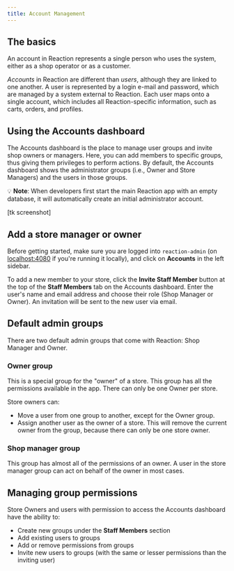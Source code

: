 ```yaml
---
title: Account Management
---
```


## The basics

An account in Reaction represents a single person who uses the system, either as a shop operator or as a customer.  

*Accounts* in Reaction are different than *users*, although they are linked to one another. A user is represented by a login e-mail and password, which are managed by a system external to Reaction. Each user maps onto a single account, which includes all Reaction-specific information, such as carts, orders, and profiles.

## Using the Accounts dashboard

The Accounts dashboard is the place to manage user groups and invite shop owners or managers. Here, you can add members to specific groups, thus giving them privileges to perform actions. By default, the Accounts dashboard shows the administrator groups (i.e., Owner and Store Managers) and the users in those groups.

💡 **Note**: When developers first start the main Reaction app with an empty database, it will automatically create an initial administrator account.

[tk screenshot]

## Add a store manager or owner

Before getting started, make sure you are logged into `reaction-admin` (on [localhost:4080](http://localhost:4080) if you're running it locally), and click on **Accounts** in the left sidebar.

To add a new member to your store, click the **Invite Staff Member** button at the top of the **Staff Members** tab on the Accounts dashboard. Enter the user's name and email address and choose their role (Shop Manager or Owner). An invitation will be sent to the new user via email.

## Default admin groups

There are two default admin groups that come with Reaction: Shop Manager and Owner.

### Owner group

This is a special group for the "owner" of a store. This group has all the permissions available in the app. There can only be one Owner per store.

Store owners can:

- Move a user from one group to another, except for the Owner group.
- Assign another user as the owner of a store. This will remove the current owner from the group, because there can only be one store owner.

### Shop manager group

This group has almost all of the permissions of an owner. A user in the store manager group can act on behalf of the owner in most cases.

## Managing group permissions

Store Owners and users with permission to access the Accounts dashboard have the ability to:

- Create new groups under the **Staff Members** section
- Add existing users to groups
- Add or remove permissions from groups
- Invite new users to groups (with the same or lesser permissions than the inviting user)